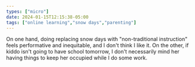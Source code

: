 ```yaml
---
types: ["micro"]
date: 2024-01-15T12:15:38-05:00
tags: ["online learning","snow days","parenting"]
---
```

On one hand, doing replacing snow days with "non-traditional instruction" feels performative and inequitable, and I don't think I like it. On the other, if kiddo isn't going to have school tomorrow, I don't necessarily mind her having things to keep her occupied while I do some work.
